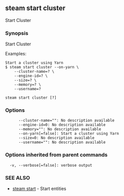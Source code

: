 ## steam start cluster

Start Cluster

### Synopsis


Start Cluster

Examples:

    Start a cluster using Yarn
    $ steam start cluster --on-yarn \
        --cluster-name=? \
        --engine-id=? \
        --size=? \
        --memory=? \
        --username=?

```
steam start cluster [?]
```

### Options

```
      --cluster-name="": No description available
      --engine-id=0: No description available
      --memory="": No description available
      --on-yarn[=false]: Start a cluster using Yarn
      --size=0: No description available
      --username="": No description available
```

### Options inherited from parent commands

```
  -v, --verbose[=false]: verbose output
```

### SEE ALSO
* [steam start](steam_start.md)	 - Start entities

